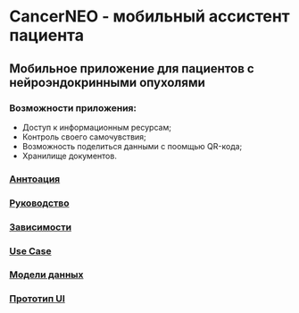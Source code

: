 # CancerNEO - мобильный ассистент пациента
## Мобильное приложение для пациентов с нейроэндокринными опухолями

### Возможности приложения:
- Доступ к информационным ресурсам;
- Контроль своего самочувствия;
- Возможность поделиться данными с поомщью QR-кода;
- Хранилище документов.

### [Аннтоация](docs/annotation.md)
### [Руководство](docs/manual.md)
### [Зависимости](docs/dependencies.md)
### [Use Case](docs/usecase.drawio.png)
### [Модели данных](docs/models.drawio.png)
### [Прототип UI](https://www.figma.com/file/Zor74WefZ93M8iQWmcXvFj/CancerNEO?type=design&node-id=0%3A1&mode=design&t=SWGBgt2uoXhz2iE6-1)

